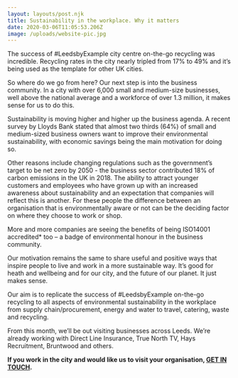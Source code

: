 ```yaml
---
layout: layouts/post.njk
title: Sustainability in the workplace. Why it matters
date: 2020-03-06T11:05:53.206Z
image: /uploads/website-pic.jpg
---
```

The success of #LeedsbyExample city centre on-the-go recycling was incredible. Recycling rates in the city nearly tripled from 17% to 49% and it’s being used as the template for other UK cities.

So where do we go from here? Our next step is into the business community. In a city with over 6,000 small and medium-size businesses, well above the national average and a workforce of over 1.3 million, it makes sense for us to do this.

Sustainability is moving higher and higher up the business agenda. A recent survey by Lloyds Bank stated that almost two thirds (64%) of small and medium-sized business owners want to improve their environmental sustainability, with economic savings being the main motivation for doing so. 

Other reasons include changing regulations such as the government’s target to be net zero by 2050 - the business sector contributed 18% of carbon emissions in the UK in 2018. The ability to attract younger customers and employees who have grown up with an increased awareness about sustainability and an expectation that companies will reflect this is another. For these people the difference between an organisation that is environmentally aware or not can be the deciding factor on where they choose to work or shop. 

More and more companies are seeing the benefits of being ISO14001 accredited* too – a badge of environmental honour in the business community.

Our motivation remains the same to share useful and positive ways that inspire people to live and work in a more sustainable way. It’s good for heath and wellbeing and for our city, and the future of our planet. It just makes sense.

Our aim is to replicate the success of #LeedsbyExample on-the-go recycling to all aspects of environmental sustainability in the workplace from supply chain/procurement, energy and water to travel, catering, waste and recycling.

From this month, we’ll be out visiting businesses across Leeds. We’re already working with Direct Line Insurance, True North TV, Hays Recruitment, Bruntwood and others.

**If you work in the city and would like us to visit your organisation, [GET IN TOUCH](mailto:info@zerowasteleeds.org.uk).**